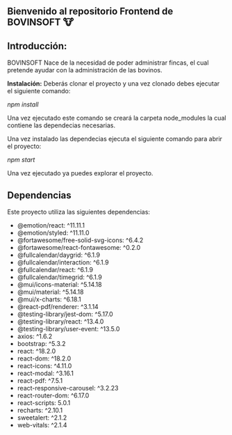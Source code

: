 ## Bienvenido al repositorio Frontend de BOVINSOFT 🐮

## Introducción:

BOVINSOFT Nace de la necesidad de poder administrar fincas, el cual pretende ayudar con la administración de las bovinos.

**Instalación:**
Deberás clonar el proyecto y una vez clonado debes ejecutar el siguiente comando:

*npm install*

Una vez ejecutado este comando se creará la carpeta node_modules la cual contiene las dependecias necesarias.

Una vez instalado las dependecias ejecuta el siguiente comando para abrir el proyecto:

*npm start*

Una vez ejecutado ya puedes explorar el proyecto.


## Dependencias

Este proyecto utiliza las siguientes dependencias:

- @emotion/react: ^11.11.1
- @emotion/styled: ^11.11.0
- @fortawesome/free-solid-svg-icons: ^6.4.2
- @fortawesome/react-fontawesome: ^0.2.0
- @fullcalendar/daygrid: ^6.1.9
- @fullcalendar/interaction: ^6.1.9
- @fullcalendar/react: ^6.1.9
- @fullcalendar/timegrid: ^6.1.9
- @mui/icons-material: ^5.14.18
- @mui/material: ^5.14.18
- @mui/x-charts: ^6.18.1
- @react-pdf/renderer: ^3.1.14
- @testing-library/jest-dom: ^5.17.0
- @testing-library/react: ^13.4.0
- @testing-library/user-event: ^13.5.0
- axios: ^1.6.2
- bootstrap: ^5.3.2
- react: ^18.2.0
- react-dom: ^18.2.0
- react-icons: ^4.11.0
- react-modal: ^3.16.1
- react-pdf: ^7.5.1
- react-responsive-carousel: ^3.2.23
- react-router-dom: ^6.17.0
- react-scripts: 5.0.1
- recharts: ^2.10.1
- sweetalert: ^2.1.2
- web-vitals: ^2.1.4